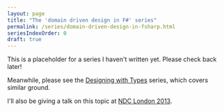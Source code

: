 ```yaml
---
layout: page
title: "The 'domain driven design in F#' series"
permalink: /series/domain-driven-design-in-fsharp.html	
seriesIndexOrder: 0
draft: true
---
```


This is a placeholder for a series I haven't written yet. Please check back later!

Meanwhile, please see the [Designing with Types](/series/designing-with-types.html) series, which covers similar ground.

I'll also be giving a talk on this topic at [NDC London 2013](https://ndc-london.oktaset.com/t-11692).